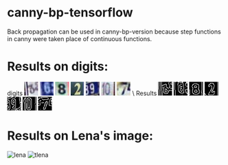 # canny-bp-tensorflow
Back propagation can be used in canny-bp-version because step functions in canny were taken place of continuous functions.
# Results on digits:
digits
![1](https://github.com/GuangyuanHao/canny-bp-tensorflow/raw/master/imagesfortest/01.jpg)
![2](https://github.com/GuangyuanHao/canny-bp-tensorflow/raw/master/imagesfortest/02.jpg)
![3](https://github.com/GuangyuanHao/canny-bp-tensorflow/raw/master/imagesfortest/03.jpg)
![4](https://github.com/GuangyuanHao/canny-bp-tensorflow/raw/master/imagesfortest/04.jpg)
![5](https://github.com/GuangyuanHao/canny-bp-tensorflow/raw/master/imagesfortest/05.jpg)
![6](https://github.com/GuangyuanHao/canny-bp-tensorflow/raw/master/imagesfortest/06.jpg)
![7](https://github.com/GuangyuanHao/canny-bp-tensorflow/raw/master/imagesfortest/07.jpg)
\ Results
![c1](https://github.com/GuangyuanHao/canny-bp-tensorflow/raw/master/results/c01.jpg)
![c2](https://github.com/GuangyuanHao/canny-bp-tensorflow/raw/master/results/c02.jpg)
![c3](https://github.com/GuangyuanHao/canny-bp-tensorflow/raw/master/results/c03.jpg)
![c4](https://github.com/GuangyuanHao/canny-bp-tensorflow/raw/master/results/c04.jpg)
![c5](https://github.com/GuangyuanHao/canny-bp-tensorflow/raw/master/results/c05.jpg)
![c6](https://github.com/GuangyuanHao/canny-bp-tensorflow/raw/master/results/c06.jpg)
![c7](https://github.com/GuangyuanHao/canny-bp-tensorflow/raw/master/results/c07.jpg)
# Results on Lena's image:
![lena](https://github.com/GuangyuanHao/canny-bp-tensorflow/raw/master/results/lena.jpg)
![tlena](https://github.com/GuangyuanHao/canny-bp-tensorflow/raw/master/imagesfortest/lenacannybp.jpg)
